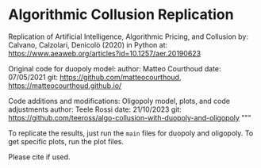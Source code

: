 # Algorithmic Collusion Replication

Replication of Artificial Intelligence, Algorithmic Pricing, and Collusion
    by: Calvano, Calzolari, Denicolò (2020) in Python
    at: https://www.aeaweb.org/articles?id=10.1257/aer.20190623

Original code for duopoly model:
    author: Matteo Courthoud
    date: 07/05/2021
    git: https://github.com/matteocourthoud, https://matteocourthoud.github.io/

Code additions and modifications:
Oligopoly model, plots, and code adjustments
    author: Teele Rossi
    date: 21/10/2023
    git: https://github.com/teeross/algo-collusion-with-duopoly-and-oligopoly
"""

To replicate the results, just run the `main` files for duopoly and oligopoly. To get specific plots, run the plot files.

Please cite if used.
